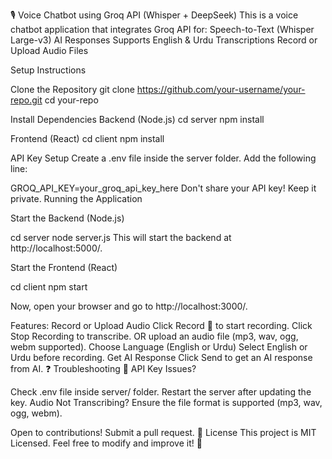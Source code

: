 🎙️ Voice Chatbot using Groq API (Whisper + DeepSeek)
This is a voice chatbot application that integrates Groq API for:
Speech-to-Text (Whisper Large-v3)
AI Responses 
Supports English & Urdu Transcriptions
Record or Upload Audio Files

Setup Instructions

Clone the Repository
git clone https://github.com/your-username/your-repo.git
cd your-repo


Install Dependencies
Backend (Node.js)
cd server
npm install


Frontend (React)
cd client
npm install


API Key Setup
Create a .env file inside the server folder.
Add the following line:

GROQ_API_KEY=your_groq_api_key_here
Don't share your API key! Keep it private.
Running the Application


Start the Backend (Node.js)

cd server
node server.js
This will start the backend at http://localhost:5000/.

Start the Frontend (React)

cd client
npm start


Now, open your browser and go to http://localhost:3000/.

Features:
Record or Upload Audio
Click Record 🎤 to start recording.
Click Stop Recording to transcribe.
OR upload an audio file (mp3, wav, ogg, webm supported).
Choose Language (English or Urdu)
Select English or Urdu before recording.
Get AI Response
Click Send to get an AI response from AI.
❓ Troubleshooting
🔹 API Key Issues?

Check .env file inside server/ folder.
Restart the server after updating the key.
Audio Not Transcribing?
Ensure the file format is supported (mp3, wav, ogg, webm).

Open to contributions! Submit a pull request.
📜 License
This project is MIT Licensed. Feel free to modify and improve it! 🚀
